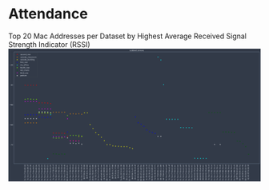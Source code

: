 # Attendance

Top 20 Mac Addresses per Dataset by Highest Average Received Signal Strength Indicator (RSSI)
![Visualization 1](https://github.com/awshene/Attendance/blob/main/awshene/vizualization-1.2.2021.png)
